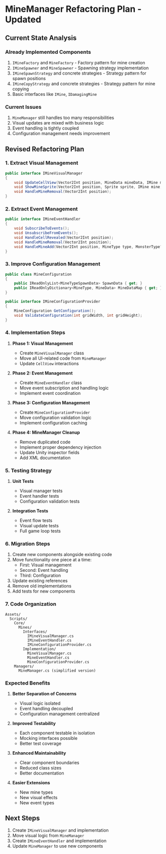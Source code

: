 # MineManager Refactoring Plan - Updated

## Current State Analysis

### Already Implemented Components
1. `IMineFactory` and `MineFactory` - Factory pattern for mine creation
2. `IMineSpawner` and `MineSpawner` - Spawning strategy implementation
3. `IMineSpawnStrategy` and concrete strategies - Strategy pattern for spawn positions
4. `IMineCopyStrategy` and concrete strategies - Strategy pattern for mine copying
5. Basic interfaces like `IMine`, `IDamagingMine`

### Current Issues
1. `MineManager` still handles too many responsibilities
2. Visual updates are mixed with business logic
3. Event handling is tightly coupled
4. Configuration management needs improvement

## Revised Refactoring Plan

### 1. Extract Visual Management
```csharp
public interface IMineVisualManager
{
    void UpdateCellView(Vector2Int position, MineData mineData, IMine mine);
    void ShowMineSprite(Vector2Int position, Sprite sprite, IMine mine, MineData mineData);
    void HandleMineRemoval(Vector2Int position);
}
```

### 2. Extract Event Management
```csharp
public interface IMineEventHandler
{
    void SubscribeToEvents();
    void UnsubscribeFromEvents();
    void HandleCellRevealed(Vector2Int position);
    void HandleMineRemoval(Vector2Int position);
    void HandleMineAdd(Vector2Int position, MineType type, MonsterType? monsterType);
}
```

### 3. Improve Configuration Management
```csharp
public class MineConfiguration
{
    public IReadOnlyList<MineTypeSpawnData> SpawnData { get; }
    public IReadOnlyDictionary<MineType, MineData> MineDataMap { get; }
}

public interface IMineConfigurationProvider
{
    MineConfiguration GetConfiguration();
    void ValidateConfiguration(int gridWidth, int gridHeight);
}
```

### 4. Implementation Steps

1. **Phase 1: Visual Management**
   - Create `MineVisualManager` class
   - Move all UI-related code from `MineManager`
   - Update `CellView` interactions

2. **Phase 2: Event Management**
   - Create `MineEventHandler` class
   - Move event subscription and handling logic
   - Implement event coordination

3. **Phase 3: Configuration Management**
   - Create `MineConfigurationProvider`
   - Move configuration validation logic
   - Implement configuration caching

4. **Phase 4: MineManager Cleanup**
   - Remove duplicated code
   - Implement proper dependency injection
   - Update Unity inspector fields
   - Add XML documentation

### 5. Testing Strategy

1. **Unit Tests**
   - Visual manager tests
   - Event handler tests
   - Configuration validation tests

2. **Integration Tests**
   - Event flow tests
   - Visual update tests
   - Full game loop tests

### 6. Migration Steps

1. Create new components alongside existing code
2. Move functionality one piece at a time:
   - First: Visual management
   - Second: Event handling
   - Third: Configuration
3. Update existing references
4. Remove old implementations
5. Add tests for new components

### 7. Code Organization

```
Assets/
  Scripts/
    Core/
      Mines/
        Interfaces/
          IMineVisualManager.cs
          IMineEventHandler.cs
          IMineConfigurationProvider.cs
        Implementation/
          MineVisualManager.cs
          MineEventHandler.cs
          MineConfigurationProvider.cs
    Managers/
      MineManager.cs (simplified version)
```

### Expected Benefits

1. **Better Separation of Concerns**
   - Visual logic isolated
   - Event handling decoupled
   - Configuration management centralized

2. **Improved Testability**
   - Each component testable in isolation
   - Mocking interfaces possible
   - Better test coverage

3. **Enhanced Maintainability**
   - Clear component boundaries
   - Reduced class sizes
   - Better documentation

4. **Easier Extensions**
   - New mine types
   - New visual effects
   - New event types

## Next Steps

1. Create `IMineVisualManager` and implementation
2. Move visual logic from `MineManager`
3. Create `IMineEventHandler` and implementation
4. Update `MineManager` to use new components
